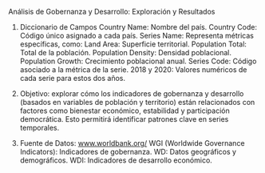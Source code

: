 Análisis de Gobernanza y Desarrollo: Exploración y Resultados

1. Diccionario de Campos
Country Name: Nombre del país.
Country Code: Código único asignado a cada país.
Series Name: Representa métricas específicas, como:
  Land Area: Superficie territorial.
  Population Total: Total de la población.
  Population Density: Densidad poblacional.
  Population Growth: Crecimiento poblacional anual.
Series Code: Código asociado a la métrica de la serie.
2018 y 2020: Valores numéricos de cada serie para estos dos años.

2. Objetivo: explorar cómo los indicadores de gobernanza y desarrollo (basados en variables de población y territorio) están relacionados con factores como bienestar económico, estabilidad y participación democrática. Esto permitirá identificar patrones clave en series temporales.

3. Fuente de Datos: www.worldbank.org/
WGI (Worldwide Governance Indicators): Indicadores de gobernanza.
WD: Datos geográficos y demográficos.
WDI: Indicadores de desarrollo económico.

